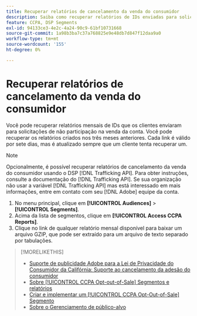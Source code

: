 ```yaml
---
title: Recuperar relatórios de cancelamento da venda do consumidor
description: Saiba como recuperar relatórios de IDs enviadas para solicitações de recusa de venda.
feature: CCPA, DSP Segments
exl-id: 94133ce3-4e2c-4a24-90c9-61bf10731668
source-git-commit: 1a98b3ba7c37a768825e9e48db7d847f12daa9a0
workflow-type: tm+mt
source-wordcount: '155'
ht-degree: 0%

---
```


# Recuperar relatórios de cancelamento da venda do consumidor

Você pode recuperar relatórios mensais de IDs que os clientes enviaram para solicitações de não participação na venda da conta. Você pode recuperar os relatórios criados nos três meses anteriores. Cada link é válido por sete dias, mas é atualizado sempre que um cliente tenta recuperar um.

>[!NOTE]
>
>Opcionalmente, é possível recuperar relatórios de cancelamento da venda do consumidor usando o DSP [!DNL Trafficking API]. Para obter instruções, consulte a documentação do [!DNL Trafficking API]. Se sua organização não usar a variável [!DNL Trafficking API] mas está interessado em mais informações, entre em contato com seu [!DNL Adobe] equipe da conta.

1. No menu principal, clique em **[!UICONTROL Audiences]** > **[!UICONTROL Segments]**.
1. Acima da lista de segmentos, clique em **[!UICONTROL Access CCPA Reports]**.
1. Clique no link de qualquer relatório mensal disponível para baixar um arquivo GZIP, que pode ser extraído para um arquivo de texto separado por tabulações.

>[!MORELIKETHIS]
>
>* [Suporte de publicidade Adobe para a Lei de Privacidade do Consumidor da Califórnia: Suporte ao cancelamento da adesão do consumidor](/help/privacy/ccpa/ccpa-opt-out-of-sale.md)
>* [Sobre [!UICONTROL CCPA Opt-out-of-Sale] Segmentos e relatórios](ccpa-opt-out-about.md)
>* [Criar e implementar um [!UICONTROL CCPA Opt-Out-of-Sale] Segmento](ccpa-opt-out-segment-create.md)
>* [Sobre o Gerenciamento de público-alvo](audience-about.md)


